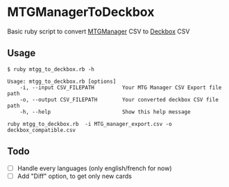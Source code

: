 # MTGManagerToDeckbox

Basic ruby script to convert [MTGManager](http://mtgmanager.online) CSV to [Deckbox](https://deckbox.org) CSV

## Usage

```shell
$ ruby mtgg_to_deckbox.rb -h

Usage: mtgg_to_deckbox.rb [options]
    -i, --input CSV_FILEPATH         Your MTG Manager CSV Export file path
    -o, --output CSV_FILEPATH        Your converted deckbox CSV file path
    -h, --help                       Show this help message
```

`ruby mtgg_to_deckbox.rb  -i MTG_manager_export.csv -o deckbox_compatible.csv`


## Todo

- [ ] Handle every languages (only english/french for now)
- [ ] Add "Diff" option, to get only new cards
